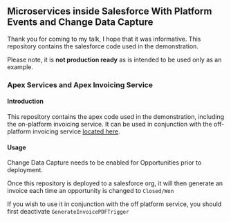## Microservices inside Salesforce With Platform Events and Change Data Capture

Thank you for coming to my talk, I hope that it was informative. This repository contains the salesforce code used in the demonstration.

Please note, it is **not production ready** as is intended to be used only as an example. 

### Apex Services and Apex Invoicing Service

#### Introduction

This repository contains the apex code used in the demonstration, including the on-platform invoicing service. It can be used in conjunction with the off-platform invoicing service [located here](https://github.com/mickwheelz/DF2019-Invoicing-Heroku "Heroku Repository").

#### Usage

Change Data Capture needs to be enabled for Opportunities prior to deployment.

Once this repository is deployed to a salesforce org, it will then generate an invoice each time an opportunity is changed to `Closed/Won`

If you wish to use it in conjunction with the off platform service, you should first deactivate `GenerateInvoicePDFTrigger`